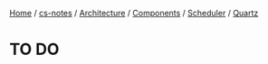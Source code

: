 [Home](https://mengxianbin.github.io) /
[cs-notes](https://mengxianbin.github.io/cs-notes/site) /
[Architecture](https://mengxianbin.github.io/cs-notes/site/Architecture) /
[Components](https://mengxianbin.github.io/cs-notes/site/Architecture/Components) /
[Scheduler](https://mengxianbin.github.io/cs-notes/site/Architecture/Components/Scheduler) /
[Quartz](https://mengxianbin.github.io/cs-notes/site/Architecture/Components/Scheduler/Quartz)

# TO DO
